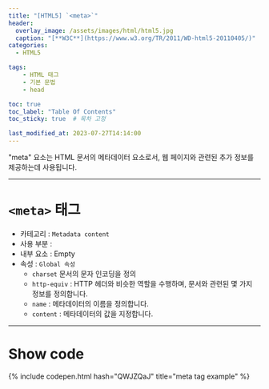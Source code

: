 ```yaml
---
title: "[HTML5] `<meta>`"
header:
  overlay_image: /assets/images/html/html5.jpg
  caption: "[**W3C**](https://www.w3.org/TR/2011/WD-html5-20110405/)"
categories:
  - HTML5

tags:
    - HTML 태그
    - 기본 문법
    - head

toc: true
toc_label: "Table Of Contents"
toc_sticky: true  # 목차 고정

last_modified_at: 2023-07-27T14:14:00
---
```


"meta" 요소는 HTML 문서의 메타데이터 요소로서, 웹 페이지와 관련된 추가 정보를 제공하는데 사용됩니다. 

---

# `<meta>` 태그

- 카테고리 : `Metadata content`
- 사용 부분 : 
- 내부 요소 : Empty
- 속성 : `Global 속성`
  - `charset` 문서의 문자 인코딩을 정의
  - `http-equiv` : HTTP 헤더와 비슷한 역할을 수행하며, 문서와 관련된 몇 가지 정보를 정의합니다.
  - `name` : 메타데이터의 이름을 정의합니다.
  - `content` : 메타데이터의 값을 지정합니다.

---

# Show code
{% include codepen.html hash="QWJZQaJ" title="meta tag example" %}